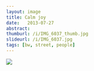 ```yaml
---
layout: image
title: Calm joy
date:   2013-07-27
abstract: 
thumburl: /i/IMG_6037_thumb.jpg
slideurl: /i/IMG_6037.jpg
tags: [bw, street, people]
---
```

![]({{site.url}}/i/IMG_6037.jpg)

